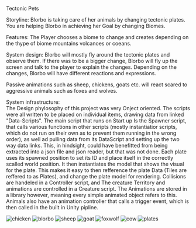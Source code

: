 Tectonic Pets

Storyline: Blorbo is taking care of her animals by changing tectonic plates. You are helping Blorbo in achieving her Goal by changing Biomes.   

Features: The Player chooses a biome to change and creates depending on the thype of biome mountains volcanoes or coeans.

System design: Blorbo will mostly fly around the tectonic plates and observe them. If there was to be a bigger change, Blorbo will fly up the screen and talk to the player to explain the changes. Depending on the changes, Blorbo will have different reactions and expressions.  

Passive animations such as sheep, chickens, goats etc. will react scared to aggressive animals such as foxes and wolves.  

System infrastructure:  
The Design phylosophy of this project was very Onject oriented. The scripts were all written to be placed on individual items, drawing data from linked "Data-Scripts". 
The main script that runs on Start up Is the Spawner script, that calls various functions in other scripts (mostly instantiatior scripts, which do not run on their own as to prevent them running in the wrong order), as well ad pulling data from its DataScript and setting up the two way data links. This, in hindsight, could have benefitted from being extracted into a json file and json reader, but that was not done.
Each plate uses its spawned position to set its ID and place itself in the correctly scalled world position. It then instantiates the model that shows the visual for the plate. This makes it easy to then refference the plate Data (Tiles are reffered to as Plates), and change the plate model for rendering. 
Collisions are handeled in a Controller script, and The creature Territory and animations are controlled in a Creature script. The Animations are stored in a library however, meaning every simple animated object refers to this.
Animals also have an animation controller that calls a trigger event, which is then called in the built in Unity pipline.

![chicken](https://github.com/user-attachments/assets/3c4384c2-05a3-4efb-82d8-417109fafd26)
![blorbo](https://github.com/user-attachments/assets/b9b26d6b-fb17-4af9-9c73-1034d8887685)
![sheep](https://github.com/user-attachments/assets/3bc41344-9bc2-4492-ac74-8cd1e3b1b514)
![goat](https://github.com/user-attachments/assets/26a4c85e-058a-4992-8866-de901dc9b9cf)
![foxwolf](https://github.com/user-attachments/assets/61e29154-c920-4cc5-b95e-ad02d07e9302)
![cow](https://github.com/user-attachments/assets/9a1e7cd9-e0ba-47a9-b3be-2e0682e9b706)
![plates](https://github.com/user-attachments/assets/cc8c0335-fbae-4df5-b3ba-45f8d3c0f1d1)

